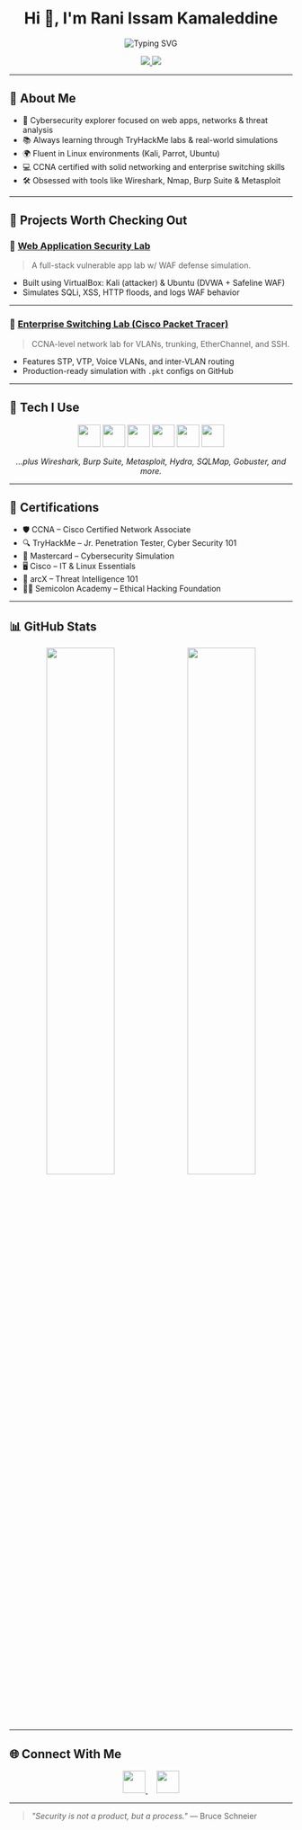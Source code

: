 <!-- Animated Header -->
<h1 align="center">Hi 👋, I'm Rani Issam Kamaleddine</h1>

<p align="center">
  <img src="https://readme-typing-svg.herokuapp.com?font=Fira+Code&pause=1000&color=00BFFF&center=true&vCenter=true&width=450&lines=Cybersecurity+Analyst;Network+Engineer;Linux+Power+User;Ethical+Hacker+In+Training" alt="Typing SVG" />
</p>

<p align="center">
  <a href="https://linkedin.com/in/rani-kamaleddine" target="_blank">
    <img src="https://img.shields.io/badge/-LinkedIn-0A66C2?style=for-the-badge&logo=linkedin&logoColor=white" />
  </a>
  <a href="mailto:ranikd6@gmail.com">
    <img src="https://img.shields.io/badge/-Email-D14836?style=for-the-badge&logo=gmail&logoColor=white" />
  </a>
</p>

---

## 🧠 About Me

- 🔐 Cybersecurity explorer focused on web apps, networks & threat analysis  
- 📚 Always learning through TryHackMe labs & real-world simulations  
- 🌍 Fluent in Linux environments (Kali, Parrot, Ubuntu)  
- 💻 CCNA certified with solid networking and enterprise switching skills  
- 🛠️ Obsessed with tools like Wireshark, Nmap, Burp Suite & Metasploit  

---

## 💼 Projects Worth Checking Out

### 🔧 [Web Application Security Lab](https://github.com/r4n1-exe/webapp-security-lab)
> A full-stack vulnerable app lab w/ WAF defense simulation.

- Built using VirtualBox: Kali (attacker) & Ubuntu (DVWA + Safeline WAF)  
- Simulates SQLi, XSS, HTTP floods, and logs WAF behavior  

---

### 🏢 [Enterprise Switching Lab (Cisco Packet Tracer)](https://github.com/r4n1-exe/ccna-layer2-switching-lab)
> CCNA-level network lab for VLANs, trunking, EtherChannel, and SSH.

- Features STP, VTP, Voice VLANs, and inter-VLAN routing  
- Production-ready simulation with `.pkt` configs on GitHub  

---

## 🧰 Tech I Use

<p align="center">
  <img src="https://cdn.jsdelivr.net/gh/devicons/devicon/icons/linux/linux-original.svg" height="40" />
  <img src="https://cdn.jsdelivr.net/gh/devicons/devicon/icons/debian/debian-original.svg" height="40" />
  <img src="https://cdn.jsdelivr.net/gh/devicons/devicon/icons/bash/bash-original.svg" height="40" />
  <img src="https://cdn.jsdelivr.net/gh/devicons/devicon/icons/cisco/cisco-original.svg" height="40" />
  <img src="https://cdn.jsdelivr.net/gh/devicons/devicon/icons/github/github-original.svg" height="40" />
  <img src="https://cdn.jsdelivr.net/gh/devicons/devicon/icons/vscode/vscode-original.svg" height="40" />
</p>

<p align="center"><em>...plus Wireshark, Burp Suite, Metasploit, Hydra, SQLMap, Gobuster, and more.</em></p>

---

## 📜 Certifications

- 🛡️ CCNA – Cisco Certified Network Associate  
- 🔍 TryHackMe – Jr. Penetration Tester, Cyber Security 101  
- 💼 Mastercard – Cybersecurity Simulation  
- 🖥️ Cisco – IT & Linux Essentials  
- 🧠 arcX – Threat Intelligence 101  
- 👨‍💻 Semicolon Academy – Ethical Hacking Foundation  

---

## 📊 GitHub Stats

<p align="center">
  <img src="https://github-readme-stats.vercel.app/api?username=r4n1-exe&show_icons=true&theme=tokyonight" width="49%" />
  <img src="https://github-readme-stats.vercel.app/api/top-langs/?username=r4n1-exe&layout=compact&theme=tokyonight" width="49%" />
</p>

---

## 🌐 Connect With Me

<p align="center">
  <a href="https://linkedin.com/in/rani-kamaleddine" target="_blank">
    <img src="https://cdn-icons-png.flaticon.com/512/174/174857.png" width="40" height="40" />
  </a>
  &nbsp;&nbsp;&nbsp;
  <a href="mailto:ranikd6@gmail.com">
    <img src="https://cdn-icons-png.flaticon.com/512/732/732200.png" width="40" height="40" />
  </a>
</p>

---

> _"Security is not a product, but a process."_ — Bruce Schneier
